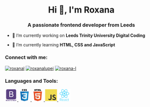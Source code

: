 <h1 align="center">Hi 👋, I'm Roxana</h1>
<h3 align="center">A passionate frontend developer from Leeds</h3>

- 🔭 I’m currently working on **Leeds Trinity University Digital Coding**

- 🌱 I’m currently learning **HTML, CSS and JavaScript**

<h3 align="left">Connect with me:</h3>
<p align="left">
<a href="https://codepen.io/roxanal" target="blank"><img align="center" src="https://raw.githubusercontent.com/rahuldkjain/github-profile-readme-generator/master/src/images/icons/Social/codepen.svg" alt="roxanal" height="30" width="40" /></a>
<a href="https://linkedin.com/in/roxanalupei" target="blank"><img align="center" src="https://raw.githubusercontent.com/rahuldkjain/github-profile-readme-generator/master/src/images/icons/Social/linked-in-alt.svg" alt="roxanalupei" height="30" width="40" /></a>
<a href="https://codesandbox.com/roxana-l" target="blank"><img align="center" src="https://cdn.jsdelivr.net/npm/simple-icons@3.0.1/icons/codesandbox.svg" alt="roxana-l" height="30" width="40" /></a>
</p>

<h3 align="left">Languages and Tools:</h3>
<p align="left"> <a href="https://getbootstrap.com" target="_blank"> <img src="https://raw.githubusercontent.com/devicons/devicon/master/icons/bootstrap/bootstrap-plain-wordmark.svg" alt="bootstrap" width="40" height="40"/> </a> <a href="https://www.w3schools.com/css/" target="_blank"> <img src="https://raw.githubusercontent.com/devicons/devicon/master/icons/css3/css3-original-wordmark.svg" alt="css3" width="40" height="40"/> </a> <a href="https://www.w3.org/html/" target="_blank"> <img src="https://raw.githubusercontent.com/devicons/devicon/master/icons/html5/html5-original-wordmark.svg" alt="html5" width="40" height="40"/> </a> <a href="https://developer.mozilla.org/en-US/docs/Web/JavaScript" target="_blank"> <img src="https://raw.githubusercontent.com/devicons/devicon/master/icons/javascript/javascript-original.svg" alt="javascript" width="40" height="40"/> </a> <a href="https://reactjs.org/" target="_blank"> <img src="https://raw.githubusercontent.com/devicons/devicon/master/icons/react/react-original-wordmark.svg" alt="react" width="40" height="40"/> </a> </p>
